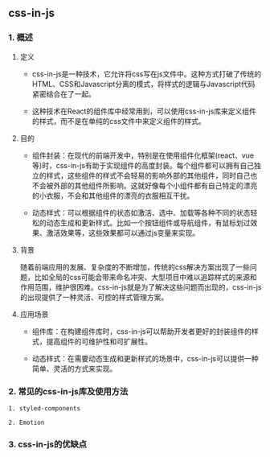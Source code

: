 ## css-in-js

### 1. 概述

1. 定义

   - css-in-js是一种技术，它允许将css写在js文件中。这种方式打破了传统的HTML、CSS和Javascript分离的模式，将样式的逻辑与Javascript代码紧密结合在了一起。

   - 这种技术在React的组件库中经常用到，可以使用css-in-js库来定义组件的样式，而不是在单纯的css文件中来定义组件的样式。

2. 目的

   - 组件封装：在现代的前端开发中，特别是在使用组件化框架(react、vue等)时，css-in-js有助于实现组件的高度封装。每个组件都可以拥有自己独立的样式，这些组件的样式不会轻易的影响外部的其他组件，同时自己也不会被外部的其他组件所影响。这就好像每个小组件都有自己特定的漂亮的小衣服，不会和其他组件的漂亮的衣服相互干扰。

   - 动态样式：可以根据组件的状态如激活、选中、加载等各种不同的状态轻松的动态生成和更新样式。比如一个按钮组件或导航组件，有鼠标划过效果、激活效果等，这些效果都可以通过js变量来实现。

3. 背景

    随着前端应用的发展、复杂度的不断增加，传统的css解决方案出现了一些问题，比如全局的css可能会带来命名冲突、大型项目中难以追踪样式的来源和作用范围，维护很困难。css-in-js就是为了解决这些问题而出现的，css-in-js的出现提供了一种灵活、可控的样式管理方案。

4. 应用场景

   - 组件库：在构建组件库时，css-in-js可以帮助开发者更好的封装组件的样式，提高组件的可维护性和可扩展性。

   - 动态样式：在需要动态生成和更新样式的场景中，css-in-js可以提供一种简单、灵活的方式来实现。

### 2. 常见的css-in-js库及使用方法

    1. styled-components

    2. Emotion

### 3. css-in-js的优缺点